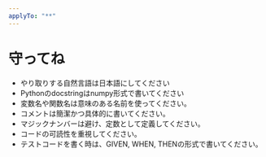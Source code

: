 ```yaml
---
applyTo: "**"
---
```



# 守ってね

- やり取りする自然言語は日本語にしてください
- Pythonのdocstringはnumpy形式で書いてください
- 変数名や関数名は意味のある名前を使ってください。
- コメントは簡潔かつ具体的に書いてください。
- マジックナンバーは避け、定数として定義してください。
- コードの可読性を重視してください。
- テストコードを書く時は、GIVEN, WHEN, THENの形式で書いてください。
